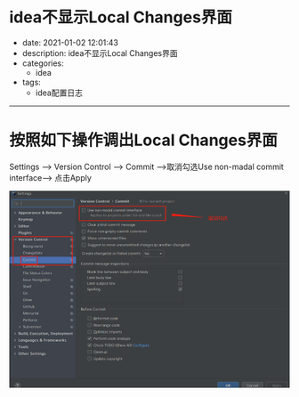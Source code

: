 # idea不显示Local Changes界面
+ date: 2021-01-02 12:01:43
+ description: idea不显示Local Changes界面
+ categories:
  - idea
+ tags:
  - idea配置日志
---
# 按照如下操作调出Local Changes界面
Settings --> Version Control --> Commit -->取消勾选Use non-madal commit interface--> 点击Apply

![](../images/2021/01/20210102121635.png)

